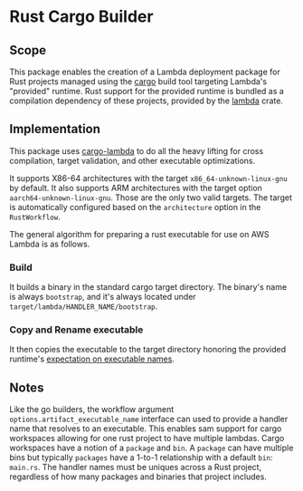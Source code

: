 # Rust Cargo Builder

## Scope

This package enables the creation of a Lambda deployment package for Rust projects managed using the [cargo](https://doc.rust-lang.org/cargo/) build tool targeting Lambda's "provided" runtime. Rust support for the provided runtime is bundled as a compilation dependency of these projects, provided by the [lambda](https://github.com/awslabs/aws-lambda-rust-runtime) crate.

## Implementation

This package uses [cargo-lambda](https://crates.io/crates/cargo-lambda) to do all the heavy lifting for cross compilation, target validation, and other executable optimizations.

It supports X86-64 architectures with the target `x86_64-unknown-linux-gnu` by default. It also supports ARM architectures with the target option `aarch64-unknown-linux-gnu`. Those are the only two valid targets. The target is automatically configured based on the `architecture` option in the `RustWorkflow`.

The general algorithm for preparing a rust executable for use on AWS Lambda is as follows.

### Build

It builds a binary in the standard cargo target directory. The binary's name is always `bootstrap`, and it's always located under `target/lambda/HANDLER_NAME/bootstrap`.

### Copy and Rename executable

It then copies the executable to the target directory honoring the provided runtime's [expectation on executable names](https://docs.aws.amazon.com/lambda/latest/dg/runtimes-custom.html).

## Notes

Like the go builders, the workflow argument `options.artifact_executable_name`
interface can used to provide a handler name that resolves to an executable. This
enables sam support for cargo workspaces allowing for one rust project to have multiple lambdas. Cargo workspaces have a notion of a `package` and `bin`. A `package` can have
multiple bins but typically `packages` have a 1-to-1 relationship with a default `bin`: `main.rs`. The handler names must be uniques across a Rust project, regardless of how many packages and binaries that project includes.
